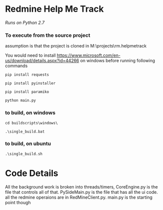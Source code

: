 #  Redmine Help Me Track 

*Runs on Python 2.7* 

### To execute from the source project

assumption is that the project is cloned in M:\projects\rm.helpmetrack

You would need to install https://www.microsoft.com/en-us/download/details.aspx?id=44266 on windows before running following commands

```
pip install requests

pip install pyinstaller

pip install paramiko

python main.py

```

### to build, on windows 

```
cd buildscripts\windows\

.\single_build.bat

```

### to build, on ubuntu

```
.\single_build.sh

```




# Code Details
All the background work is broken into threads/timers, CoreEngine.py is the file that controls all of that.
PySideMain.py is the file that has all the ui code.
all the redmine operaions are in RedMineClient.py.
main.py is the starting point though